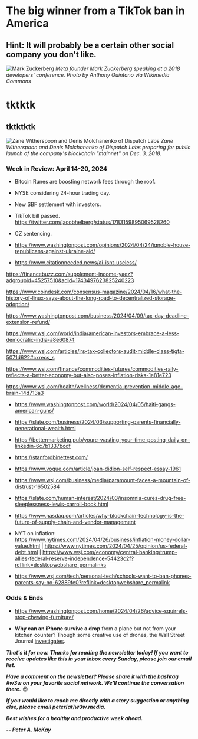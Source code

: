 # The big winner from a TikTok ban in America
## Hint: It will probably be a certain other social company you don't like.
![Mark Zuckerberg](https://upload.wikimedia.org/wikipedia/commons/thumb/2/23/Mark_Zuckerberg_F8_2018_Keynote.jpg/2560px-Mark_Zuckerberg_F8_2018_Keynote.jpg)
*Meta founder Mark Zuckerberg speaking at a 2018 developers' conference. Photo by Anthony Quintano via Wikimedia Commons*

<!--

Lede item. Should run ~450 words. Riff on social networking. TikTok bill will likely empower Meta. Segue to topic of open social protocols.

Some notable links:

- TikTok bill passed. https://twitter.com/jacobhelberg/status/1783159895069528260

- Galloway post calling Meta management "mendacious fucks": https://www.profgalloway.com/the-netflix-effect/

-->


# tktktk
## tktktktk

![Zane Witherspoon and Denis Molchanenko of Dispatch Labs](https://miro.medium.com/v2/resize:fit:1400/format:webp/1*ehPvBgHMiT5bgqffsDPgAw.jpeg)
*Zane Witherspoon and Denis Molchanenko of Dispatch Labs preparing for public launch of the company's blockchain "mainnet" on Dec. 3, 2018.*

<!--

Lede item. Should run ~450 words. Lay out your theory of the 4-part crypto market and why it matters.

- OPENSOCIAL: Roundup of open standards. Shout out Our biggest fight folks.
- 4PART: The four-part market and why it matters.
-

Is this crypto stuff going to last?

Short answer: Yes.

Longer answer: The first three parts mentioned above will certainly last. Bitcoin and Ethereum have reached such a scale that they certainly are going to last. So will stablecoins as a category, although there may be winners and losers along the way. In other words, I can't necessarily tell you that the exact stablecoins that are widely used today will be the same ones in wide use 10 years from now. But there will certainly be *something* along those lines still in use.

The fourth part -- "everything else" -- contains a mix of stuff that will last and stuff that won't.

OK. But where do I even start?

Read up on the first three categories, gain a thorough understanding, and invest where you believe there is the most value. As for the fourth category, you can safely ignore it as a newbie.












Leaning toward a roundup of open social protocols. Some relevant links:

ActivityPub https://en.wikipedia.org/wiki/ActivityPub

https://uk.finance.yahoo.com/news/billionaire-frank-mccourt-got-divorced-100000144.html

https://www.aol.com/finance/big-tech-doesnt-billionaire-frank-110418265.html

https://dsnp.org/

https://github.com/LibertyDSNP

https://vimeo.com/showcase/dsnp-public-spec-meeting

https://nostr.com/

https://mirror.xyz/about



A few alternative and (mostly) evergreen possibilities below. Remember to clean up WIPlist in Notion, store ideas here for the newsletter as you go...

- MLBAI: Yes, MLB could provide examples of AI's applications -- and how they might affect other sorts of workplaces. But MLB is also already providing great examples of how data can be abused. Why is OBP down? Why are pitchers' arms falling apart? How do you judge relevance of a particular piece of data to the mission of an organization and the day-to-day execution of it? Riff on WaPo article at https://www.washingtonpost.com/opinions/2024/04/10/op-moneyballai/

- AISIGNIN: One of the most boring aspects of this new technology is really one of the most important.

- HOMEBIAS: Does it exist in tech, as in the stock market?

-->

### Week in Review: April 14-20, 2024

<!-- Prompt: Leo, please summarize the news article in this browser tab. I'm looking for a paragraph of 2-3 conversational sentences, suitable to use in a newsletter I'm working on. -->

- Bitcoin Runes are boosting network fees through the roof. <!-- Need link -->

- NYSE considering 24-hour trading day. <!-- Need link. -->

- New SBF settlement with investors. <!-- Need link -->

- TikTok bill passed. https://twitter.com/jacobhelberg/status/1783159895069528260

- CZ sentencing. <!-- New link -->

- https://www.washingtonpost.com/opinions/2024/04/24/ignoble-house-republicans-against-ukraine-aid/

<!-- Some leftovers. These are unlikely candidates, but just some articles worth reading... -->

- https://www.citationneeded.news/ai-isnt-useless/

https://financebuzz.com/supplement-income-yaez?adgroupid=45257510&adid=1743497623825240223

https://www.coindesk.com/consensus-magazine/2024/04/16/what-the-history-of-linux-says-about-the-long-road-to-decentralized-storage-adoption/

https://www.washingtonpost.com/business/2024/04/09/tax-day-deadline-extension-refund/

https://www.wsj.com/world/india/american-investors-embrace-a-less-democratic-india-a8e60874

https://www.wsj.com/articles/irs-tax-collectors-audit-middle-class-tigta-5071d622#cxrecs_s

https://www.wsj.com/finance/commodities-futures/commodities-rally-reflects-a-better-economy-but-also-poses-inflation-risks-1e81e723

https://www.wsj.com/health/wellness/dementia-prevention-middle-age-brain-14d713a3

- https://www.washingtonpost.com/world/2024/04/05/haiti-gangs-american-guns/

- https://slate.com/business/2024/03/supporting-parents-financially-generational-wealth.html

- https://bettermarketing.pub/youre-wasting-your-time-posting-daily-on-linkedin-6c7b1337bcdf

- https://stanfordbinettest.com/

- https://www.vogue.com/article/joan-didion-self-respect-essay-1961

- https://www.wsj.com/business/media/paramount-faces-a-mountain-of-distrust-16502584

- https://slate.com/human-interest/2024/03/insomnia-cures-drug-free-sleeplessness-lewis-carroll-book.html

- https://www.nasdaq.com/articles/why-blockchain-technology-is-the-future-of-supply-chain-and-vendor-management

- NYT on inflation: https://www.nytimes.com/2024/04/26/business/inflation-money-dollar-value.html | https://www.nytimes.com/2024/04/25/opinion/us-federal-debt.html | https://www.wsj.com/economy/central-banking/trump-allies-federal-reserve-independence-54423c2f?reflink=desktopwebshare_permalinks

- https://www.wsj.com/tech/personal-tech/schools-want-to-ban-phones-parents-say-no-62889fe0?reflink=desktopwebshare_permalink

### Odds & Ends

- https://www.washingtonpost.com/home/2024/04/26/advice-squirrels-stop-chewing-furniture/

- **Why can an iPhone survive a drop** from a plane but not from your kitchen counter? Though some creative use of drones, the Wall Street Journal [investigates](https://www.wsj.com/tech/personal-tech/why-an-iphone-can-survive-a-drop-from-a-plane-but-not-from-your-kitchen-counter-57453ca9?reflink=desktopwebshare_permalink).

_**That's it for now. Thanks for reading the newsletter today! If you want to receive updates like this in your inbox every Sunday, please join our email list.**_

_**Have a comment on the newsletter? Please share it with the hashtag #w3w on your favorite social network. We'll continue the conversation there.**_ 😉

_**If you would like to reach me directly with a story suggestion or anything else, please email peter[at]w3w.media.**_

_**Best wishes for a healthy and productive week ahead.**_  

_**-- Peter A. McKay**_  
